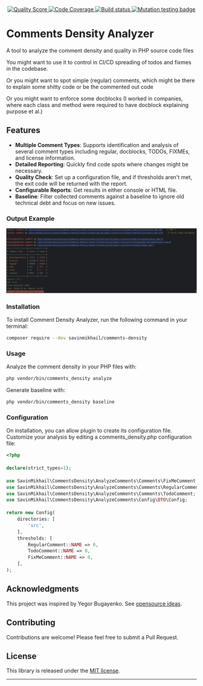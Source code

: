 <p align="center">
    <a href="https://scrutinizer-ci.com/g/savinmikhail/Comments-Density/?branch=main">
        <img src="https://scrutinizer-ci.com/g/savinmikhail/Comments-Density/badges/quality-score.png?b=main" alt="Quality Score">
    </a>
    <a href="https://scrutinizer-ci.com/g/savinmikhail/Comments-Density/?branch=main">
        <img src="https://scrutinizer-ci.com/g/savinmikhail/Comments-Density/badges/coverage.png?b=main" alt="Code Coverage">
    </a>
    <a href="https://scrutinizer-ci.com/g/savinmikhail/Comments-Density/?branch=main">
        <img src="https://scrutinizer-ci.com/g/savinmikhail/Comments-Density/badges/build.png?b=main" alt="Build status">
    </a>
    <a href="https://dashboard.stryker-mutator.io/reports/github.com/savinmikhail/Comments-Density/main">
        <img src="https://img.shields.io/endpoint?style=flat&amp;url=https%3A%2F%2Fbadge-api.stryker-mutator.io%2Fgithub.com%2Fsavinmikhail%2FComments-Density%2Fmain" alt="Mutation testing badge">
    </a>
</p>

# Comments Density Analyzer

A tool to analyze the comment density and quality in PHP source code files

You might want to use it to control in CI/CD spreading of todos and fixmes in the codebase.

Or you might want to spot simple (regular) comments, which might be there to explain some shitty code or be the commented out code

Or you might want to enforce some docblocks (I worked in companies, where each class and method were required to have docblock explaining purpose et al.)

## Features

- **Multiple Comment Types**: Supports identification and analysis of several comment types including regular, 
docblocks, TODOs, FIXMEs, and license information.
- **Detailed Reporting**: Quickly find code spots where changes might be necessary.
- **Quality Check**: Set up a configuration file, and if thresholds aren't met, the exit code will be returned with the report.
- **Configurable Reports**:  Get results in either console or HTML file.
- **Baseline**:  Filter collected comments against a baseline to ignore old technical debt and focus on new issues.

### Output Example 
![Output Example](./example_for_readme.png)

### Installation

To install Comment Density Analyzer, run the following command in your terminal:

```bash
composer require --dev savinmikhail/comments-density
```

### Usage

Analyze the comment density in your PHP files with:

```bash
php vendor/bin/comments_density analyze
```

Generate baseline with:
```bash
php vendor/bin/comments_density baseline
```

### Configuration

On installation, you can allow plugin to create its configuration file.
Customize your analysis by editing a comments_density.php configuration file:

```php
<?php

declare(strict_types=1);

use SavinMikhail\CommentsDensity\AnalyzeComments\Comments\FixMeComment;
use SavinMikhail\CommentsDensity\AnalyzeComments\Comments\RegularComment;
use SavinMikhail\CommentsDensity\AnalyzeComments\Comments\TodoComment;
use SavinMikhail\CommentsDensity\AnalyzeComments\Config\DTO\Config;

return new Config(
    directories: [
        'src',
    ],
    thresholds: [
        RegularComment::NAME => 0,
        TodoComment::NAME => 0,
        FixMeComment::NAME => 0,
    ],
);

```

## Acknowledgments

This project was inspired by Yegor Bugayenko. See [opensource ideas](https://gist.github.com/yegor256/5bddb12ce88a6cba44d578c567031508).

## Contributing

Contributions are welcome! Please feel free to submit a Pull Request.

## License

This library is released under the [MIT license](LICENSE).

___
    
